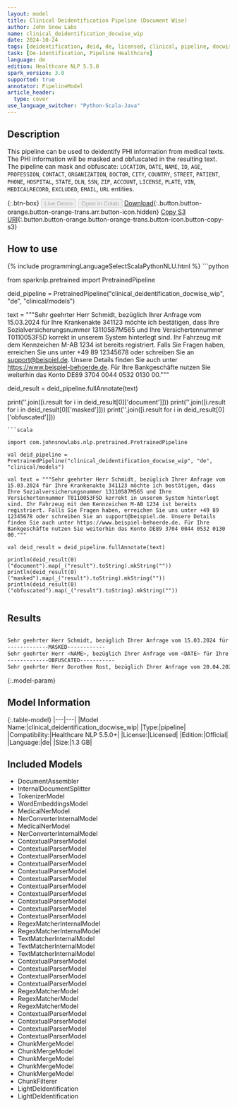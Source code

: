 ```yaml
---
layout: model
title: Clinical Deidentification Pipeline (Document Wise)
author: John Snow Labs
name: clinical_deidentification_docwise_wip
date: 2024-10-24
tags: [deidentification, deid, de, licensed, clinical, pipeline, docwise]
task: [De-identification, Pipeline Healthcare]
language: de
edition: Healthcare NLP 5.5.0
spark_version: 3.0
supported: true
annotator: PipelineModel
article_header:
  type: cover
use_language_switcher: "Python-Scala-Java"
---
```


## Description

This pipeline can be used to deidentify PHI information from medical texts. The PHI information will be masked and obfuscated in the resulting text.
The pipeline can mask and obfuscate: `LOCATION`, `DATE`, `NAME`, `ID`, `AGE`, `PROFESSION`, `CONTACT`, `ORGANIZATION`, `DOCTOR`, `CITY`, `COUNTRY`, `STREET`, `PATIENT`, `PHONE`, `HOSPITAL`, `STATE`, `DLN`, `SSN`, `ZIP`, `ACCOUNT`, `LICENSE`, `PLATE`, `VIN`, `MEDICALRECORD`, `EXCLUDED`, `EMAIL`, `URL` entities.

{:.btn-box}
<button class="button button-orange" disabled>Live Demo</button>
<button class="button button-orange" disabled>Open in Colab</button>
[Download](https://s3.amazonaws.com/auxdata.johnsnowlabs.com/clinical/models/clinical_deidentification_docwise_wip_de_5.5.0_3.0_1729782637961.zip){:.button.button-orange.button-orange-trans.arr.button-icon.hidden}
[Copy S3 URI](s3://auxdata.johnsnowlabs.com/clinical/models/clinical_deidentification_docwise_wip_de_5.5.0_3.0_1729782637961.zip){:.button.button-orange.button-orange-trans.button-icon.button-copy-s3}

## How to use



<div class="tabs-box" markdown="1">
{% include programmingLanguageSelectScalaPythonNLU.html %}
```python

from sparknlp.pretrained import PretrainedPipeline

deid_pipeline = PretrainedPipeline("clinical_deidentification_docwise_wip", "de", "clinical/models")

text = """Sehr geehrter Herr Schmidt, bezüglich Ihrer Anfrage vom 15.03.2024 für Ihre Krankenakte 341123 möchte ich bestätigen, dass Ihre Sozialversicherungsnummer 13110587M565 und Ihre Versichertennummer T0110053F5D korrekt in unserem System hinterlegt sind. Ihr Fahrzeug mit dem Kennzeichen M-AB 1234 ist bereits registriert. Falls Sie Fragen haben, erreichen Sie uns unter +49 89 12345678 oder schreiben Sie an support@beispiel.de. Unsere Details finden Sie auch unter https://www.beispiel-behoerde.de. Für Ihre Bankgeschäfte nutzen Sie weiterhin das Konto DE89 3704 0044 0532 0130 00."""

deid_result = deid_pipeline.fullAnnotate(text)

print(''.join([i.result for i in deid_result[0]['document']]))
print(''.join([i.result for i in deid_result[0]['masked']]))
print(''.join([i.result for i in deid_result[0]['obfuscated']]))


```
```scala

import com.johnsnowlabs.nlp.pretrained.PretrainedPipeline

val deid_pipeline = PretrainedPipeline("clinical_deidentification_docwise_wip", "de", "clinical/models")

val text = """Sehr geehrter Herr Schmidt, bezüglich Ihrer Anfrage vom 15.03.2024 für Ihre Krankenakte 341123 möchte ich bestätigen, dass Ihre Sozialversicherungsnummer 13110587M565 und Ihre Versichertennummer T0110053F5D korrekt in unserem System hinterlegt sind. Ihr Fahrzeug mit dem Kennzeichen M-AB 1234 ist bereits registriert. Falls Sie Fragen haben, erreichen Sie uns unter +49 89 12345678 oder schreiben Sie an support@beispiel.de. Unsere Details finden Sie auch unter https://www.beispiel-behoerde.de. Für Ihre Bankgeschäfte nutzen Sie weiterhin das Konto DE89 3704 0044 0532 0130 00."""

val deid_result = deid_pipeline.fullAnnotate(text)

println(deid_result(0)("document").map(_("result").toString).mkString(""))
println(deid_result(0)("masked").map(_("result").toString).mkString(""))
println(deid_result(0)("obfuscated").map(_("result").toString).mkString(""))


```
</div>

## Results

```bash

Sehr geehrter Herr Schmidt, bezüglich Ihrer Anfrage vom 15.03.2024 für Ihre Krankenakte 341123 möchte ich bestätigen, dass Ihre Sozialversicherungsnummer 13110587M565 und Ihre Versichertennummer T0110053F5D korrekt in unserem System hinterlegt sind. Ihr Fahrzeug mit dem Kennzeichen M-AB 1234 ist bereits registriert. Falls Sie Fragen haben, erreichen Sie uns unter +49 89 12345678 oder schreiben Sie an support@beispiel.de. Unsere Details finden Sie auch unter https://www.beispiel-behoerde.de. Für Ihre Bankgeschäfte nutzen Sie weiterhin das Konto DE89 3704 0044 0532 0130 00.
-------------MASKED------------
Sehr geehrter Herr <NAME>, bezüglich Ihrer Anfrage vom <DATE> für Ihre Krankenakte <MEDICALRECORD> möchte ich bestätigen, dass Ihre Sozialversicherungsnummer <SSN> und Ihre Versichertennummer <ID> korrekt in unserem System hinterlegt sind. Ihr Fahrzeug mit dem Kennzeichen <PLATE> ist bereits registriert. Falls Sie Fragen haben, erreichen Sie uns unter <PHONE> oder schreiben Sie an <EMAIL>. Unsere Details finden Sie auch unter <URL>. Für Ihre Bankgeschäfte nutzen Sie weiterhin das Konto <ACCOUNT>.
-------------OBFUSCATED-----------
Sehr geehrter Herr Dorothee Rost, bezüglich Ihrer Anfrage vom 20.04.2024 für Ihre Krankenakte 387564 möchte ich bestätigen, dass Ihre Sozialversicherungsnummer 33295188C166 und Ihre Versichertennummer A6301601U9N korrekt in unserem System hinterlegt sind. Ihr Fahrzeug mit dem Kennzeichen A-TF 5732 ist bereits registriert. Falls Sie Fragen haben, erreichen Sie uns unter +20 25 42706237 oder schreiben Sie an Alessandre@hotmail.com. Unsere Details finden Sie auch unter ToxicBlast.pl. Für Ihre Bankgeschäfte nutzen Sie weiterhin das Konto SE83 1517 6160 7371 0626 94.

```

{:.model-param}
## Model Information

{:.table-model}
|---|---|
|Model Name:|clinical_deidentification_docwise_wip|
|Type:|pipeline|
|Compatibility:|Healthcare NLP 5.5.0+|
|License:|Licensed|
|Edition:|Official|
|Language:|de|
|Size:|1.3 GB|

## Included Models

- DocumentAssembler
- InternalDocumentSplitter
- TokenizerModel
- WordEmbeddingsModel
- MedicalNerModel
- NerConverterInternalModel
- MedicalNerModel
- NerConverterInternalModel
- ContextualParserModel
- ContextualParserModel
- ContextualParserModel
- ContextualParserModel
- ContextualParserModel
- ContextualParserModel
- ContextualParserModel
- ContextualParserModel
- ContextualParserModel
- ContextualParserModel
- ContextualParserModel
- RegexMatcherInternalModel
- RegexMatcherInternalModel
- TextMatcherInternalModel
- TextMatcherInternalModel
- TextMatcherInternalModel
- ContextualParserModel
- ContextualParserModel
- ContextualParserModel
- ContextualParserModel
- RegexMatcherModel
- RegexMatcherModel
- RegexMatcherModel
- ContextualParserModel
- ContextualParserModel
- ContextualParserModel
- ContextualParserModel
- ChunkMergeModel
- ChunkMergeModel
- ChunkMergeModel
- ChunkMergeModel
- ChunkMergeModel
- ChunkFilterer
- LightDeIdentification
- LightDeIdentification